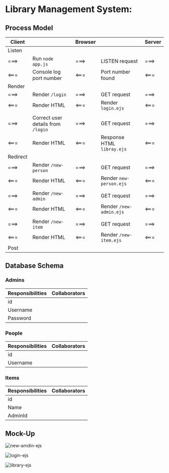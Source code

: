 # Library Management System:

## Process Model

Client | | Browser | | Server
---| --- |--- |--- | ---
Listen | | | | 
===> | Run `node app.js` | ===> | LISTEN request | ===>
<===| Console log port number | <=== | Port number found | <===
Render | | | | 
===> | Render `/login` | ===> | GET request | ===>
<===| Render HTML | <=== | Render `login.ejs` | <===
| | | | 
===> | Correct user details from `/login` | ===> | GET request | ===>
<===| Render HTML | <=== | Response HTML `libray.ejs` | <===
Redirect | | | | 
===> | Render `/new-person` | ===> | GET request | ===>
<===| Render HTML | <=== | Render `new-person.ejs` | <===
| | | | 
===> | Render `/new-admin` | ===> | GET request | ===>
<===| Render HTML | <=== | Render `/new-admin.ejs` | <===
| | | | 
===> | Render `/new-item` | ===> | GET request | ===>
<===| Render HTML | <=== | Render `/new-item.ejs` | <===
Post | | | | 

## Database Schema

### Admins
Responsibilities | Collaborators
--- | ---
id | 
Username | 
Password | 

### People
Responsibilities | Collaborators
--- | ---
id | 
Username | 

### Items
Responsibilities | Collaborators
--- | ---
id | 
Name | 
AdminId | 

## Mock-Up

![new-amdin-ejs](./images/mockup-new-admin)

![login-ejs](./images/mockup-new-admin)

![library-ejs](./images/mockup-new-admin)